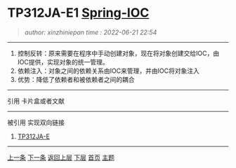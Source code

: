 TP312JA-E1 [Spring-IOC](TP312JA-E1.note.md)
=======================================
> *author: xinzhiniepan*
> *time  : 2022-06-21 22:54*
---------------------------------------
1. 控制反转：原来需要在程序中手动创建对象，现在将对象创建交给IOC，由IOC提供，实现对象的统一管理。
2. 依赖注入：对象之间的依赖关系由IOC来管理，并由IOC将对象注入
3. 优势：降低了依赖者和被依赖者之间的耦合

---------------------------------------
引用
卡片盒或者文献

---------------------------------------
被引用
实现双向链接
1. [TP312JA-E](TP312JA-E.topic.idx.md)

---------------------------------------
[上一条](TP312JA-E1.note.md)      [下一条](TP312JA-E1.note.md)
[返回上层](TP312JA-E1.note.md)    [下层](TP312JA-E1.note.md)
[首页](cardcode.idx.md)        [主题](TP312JA-E1.topic.idx.md)
